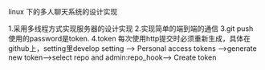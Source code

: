 linux 下的多人聊天系统的设计实现

1.采用多线程方式实现服务器的设计实现
2.实现简单的端到端的通信
3.git push 使用的password是token.
4.token 每次使用http提交时必须重新生成，具体在github上，setting里develop setting --> Personal access tokens -->generate new token-->select repo and admin:repo_hook--> Create token 
